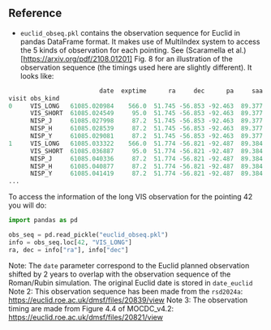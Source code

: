 ## Reference
* `euclid_obseq.pkl` contains the observation sequence for Euclid in pandas DataFrame format. It makes use of MultiIndex system to access the 5 kinds of observation for each pointing. See (Scaramella et al.)[https://arxiv.org/pdf/2108.01201] Fig. 8 for an illustration of the observation sequence (the timings used here are slightly different). 
It looks like:
```python
                         date  exptime      ra     dec      pa     saa  filter   date_euclid  obs_id  pointing_id  patch_id  dither_id  line_obseq
visit obs_kind
0     VIS_LONG   61085.020984    566.0  51.745 -56.853 -92.463  89.377     VIS  60354.020984       1            1         1          0          77
      VIS_SHORT  61085.024549     95.0  51.745 -56.853 -92.463  89.377     VIS  60354.024549       1            1         1          0          77
      NISP_J     61085.027998     87.2  51.745 -56.853 -92.463  89.377  NISP_J  60354.027998       1            1         1          0          77
      NISP_H     61085.028539     87.2  51.745 -56.853 -92.463  89.377  NISP_H  60354.028539       1            1         1          0          77
      NISP_Y     61085.029081     87.2  51.745 -56.853 -92.463  89.377  NISP_Y  60354.029081       1            1         1          0          77
1     VIS_LONG   61085.033322    566.0  51.774 -56.821 -92.487  89.384     VIS  60354.033322       1            2         1          1          79
      VIS_SHORT  61085.036887     95.0  51.774 -56.821 -92.487  89.384     VIS  60354.036887       1            2         1          1          79
      NISP_J     61085.040336     87.2  51.774 -56.821 -92.487  89.384  NISP_J  60354.040336       1            2         1          1          79
      NISP_H     61085.040877     87.2  51.774 -56.821 -92.487  89.384  NISP_H  60354.040877       1            2         1          1          79
      NISP_Y     61085.041419     87.2  51.774 -56.821 -92.487  89.384  NISP_Y  60354.041419       1            2         1          1          79
...
```
To access the information of the long VIS observation for the pointing 42 you will do:
```python
import pandas as pd

obs_seq = pd.read_pickle("euclid_obseq.pkl")
info = obs_seq.loc[42, "VIS_LONG"]
ra, dec = info["ra"], info["dec"]
```
Note: The `date` parameter correspond to the Euclid planned observation shifted by 2 years to overlap with the observation sequence of the Roman/Rubin simulation. The original Euclid date is stored in `date_euclid`
Note 2: This observation sequence has been made from the `rsd2024a`: https://euclid.roe.ac.uk/dmsf/files/20839/view
Note 3: The observation timing are made from Figure 4.4 of MOCDC_v4.2: https://euclid.roe.ac.uk/dmsf/files/20821/view
